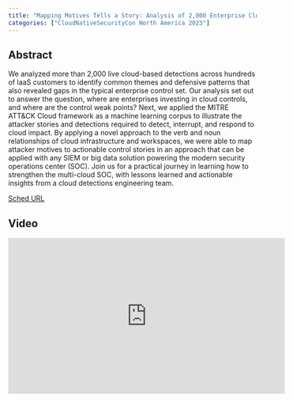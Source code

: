 ```yaml
---
title: "Mapping Motives Tells a Story: Analysis of 2,000 Enterprise Cloud Detections - David Wolf & Joshua Smith, Devo"
categories: ["CloudNativeSecurityCon North America 2023"]
---
```


## Abstract

We analyzed more than 2,000 live cloud-based detections across hundreds of IaaS customers to identify common themes and defensive patterns that also revealed gaps in the typical enterprise control set. Our analysis set out to answer the question, where are enterprises investing in cloud controls, and where are the control weak points? Next, we applied the MITRE ATT&CK Cloud framework as a machine learning corpus to illustrate the attacker stories and detections required to detect, interrupt, and respond to cloud impact. By applying a novel approach to the verb and noun relationships of cloud infrastructure and workspaces, we were able to map attacker motives to actionable control stories in an approach that can be applied with any SIEM or big data solution powering the modern security operations center (SOC). Join us for a practical journey in learning how to strengthen the multi-cloud SOC, with lessons learned and actionable insights from a cloud detections engineering team.

[Sched URL](https://cloudnativesecurityconna23.sched.com/event/1510e32c0b45c4127c8f8f32dd11366f)

## Video

<iframe width='560' height='315' src='https://www.youtube.com/embed/S4dlSscGDYk' frameborder='0' allow='accelerometer; autoplay; encrypted-media; gyroscope; picture-in-picture' allowfullscreen></iframe>
